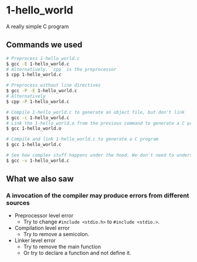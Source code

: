 # 1-hello_world

A really simple C program

## Commands we used

```sh
# Preprocess 1-hello_world.c
$ gcc -E 1-hello_world.c
# Alternatively. `cpp` is the preprocessor
$ cpp 1-hello_world.c

# Preprocess without line directives
$ gcc -P -E 1-hello_world.c
# Alternatively 
$ cpp -P 1-hello_world.c

# Compile 1-hello_world.c to generate an object file, but don't link
$ gcc -c 1-hello_world.c
# Link the 1-hello_world.o from the previous command to generate a C program
$ gcc 1-hello_world.o

# Compile and link 1-hello_world.c to generate a C program
$ gcc 1-hello_world.c

# See how complex stuff happens under the hood. We don't need to understand them.
$ gcc -v 1-hello_world.c
```

## What we also saw

### A invocation of the compiler may produce errors from different sources

* Preprocessor level error
    * Try to change `#include <stdio.h>` to `#include <stdio.>`.
* Compilation level error
    * Try to remove a semicolon.
* Linker level error
    * Try to remove the main function
    * Or try to declare a function and not define it.

